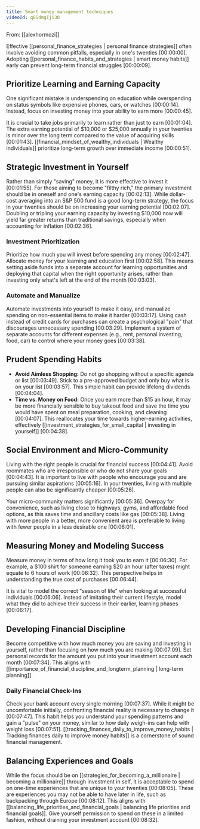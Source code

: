 ```yaml
---
title: Smart money management techniques
videoId: q6SdmgIji30
---
```


From: [[alexhormozi]] <br/> 

Effective [[personal_finance_strategies | personal finance strategies]] often involve avoiding common pitfalls, especially in one's twenties <a class="yt-timestamp" data-t="00:00:00">[00:00:00]</a>. Adopting [[personal_finance_habits_and_strategies | smart money habits]] early can prevent long-term financial struggles <a class="yt-timestamp" data-t="00:00:09">[00:00:09]</a>.

## Prioritize Learning and Earning Capacity

One significant mistake is underspending on education while overspending on status symbols like expensive phones, cars, or watches <a class="yt-timestamp" data-t="00:00:14">[00:00:14]</a>. Instead, focus on investing money into your ability to earn more <a class="yt-timestamp" data-t="00:00:45">[00:00:45]</a>.

It is crucial to take jobs primarily to learn rather than just to earn <a class="yt-timestamp" data-t="00:01:04">[00:01:04]</a>. The extra earning potential of $10,000 or $25,000 annually in your twenties is minor over the long term compared to the value of acquiring skills <a class="yt-timestamp" data-t="00:01:43">[00:01:43]</a>. [[financial_mindset_of_wealthy_individuals | Wealthy individuals]] prioritize long-term growth over immediate income <a class="yt-timestamp" data-t="00:00:51">[00:00:51]</a>.

## Strategic Investment in Yourself

Rather than simply "saving" money, it is more effective to invest it <a class="yt-timestamp" data-t="00:01:55">[00:01:55]</a>. For those aiming to become "filthy rich," the primary investment should be in oneself and one's earning capacity <a class="yt-timestamp" data-t="00:02:13">[00:02:13]</a>. While dollar-cost averaging into an S&P 500 fund is a good long-term strategy, the focus in your twenties should be on increasing your earning potential <a class="yt-timestamp" data-t="00:02:07">[00:02:07]</a>. Doubling or tripling your earning capacity by investing $10,000 now will yield far greater returns than traditional savings, especially when accounting for inflation <a class="yt-timestamp" data-t="00:02:36">[00:02:36]</a>.

### Investment Prioritization
Prioritize how much you will invest before spending any money <a class="yt-timestamp" data-t="00:02:47">[00:02:47]</a>. Allocate money for your learning and education first <a class="yt-timestamp" data-t="00:02:58">[00:02:58]</a>. This means setting aside funds into a separate account for learning opportunities and deploying that capital when the right opportunity arises, rather than investing only what's left at the end of the month <a class="yt-timestamp" data-t="00:03:03">[00:03:03]</a>.

### Automate and Manualize
Automate investments into yourself to make it easy, and manualize spending on non-essential items to make it harder <a class="yt-timestamp" data-t="00:03:17">[00:03:17]</a>. Using cash instead of credit cards for purchases can create a psychological "pain" that discourages unnecessary spending <a class="yt-timestamp" data-t="00:03:29">[00:03:29]</a>. Implement a system of separate accounts for different expenses (e.g., rent, personal investing, food, car) to control where your money goes <a class="yt-timestamp" data-t="00:03:38">[00:03:38]</a>.

## Prudent Spending Habits

*   **Avoid Aimless Shopping:** Do not go shopping without a specific agenda or list <a class="yt-timestamp" data-t="00:03:49">[00:03:49]</a>. Stick to a pre-approved budget and only buy what is on your list <a class="yt-timestamp" data-t="00:03:57">[00:03:57]</a>. This simple habit can provide lifelong dividends <a class="yt-timestamp" data-t="00:04:04">[00:04:04]</a>.
*   **Time vs. Money on Food:** Once you earn more than $15 an hour, it may be more financially sensible to buy takeout food and save the time you would have spent on meal preparation, cooking, and cleaning <a class="yt-timestamp" data-t="00:04:07">[00:04:07]</a>. This reallocates your time towards higher-earning activities, effectively [[investment_strategies_for_small_capital | investing in yourself]] <a class="yt-timestamp" data-t="00:04:38">[00:04:38]</a>.

## Social Environment and Micro-Community

Living with the right people is crucial for financial success <a class="yt-timestamp" data-t="00:04:41">[00:04:41]</a>. Avoid roommates who are irresponsible or who do not share your goals <a class="yt-timestamp" data-t="00:04:43">[00:04:43]</a>. It is important to live with people who encourage you and are pursuing similar aspirations <a class="yt-timestamp" data-t="00:05:16">[00:05:16]</a>. In your twenties, living with multiple people can also be significantly cheaper <a class="yt-timestamp" data-t="00:05:26">[00:05:26]</a>.

Your micro-community matters significantly <a class="yt-timestamp" data-t="00:05:36">[00:05:36]</a>. Overpay for convenience, such as living close to highways, gyms, and affordable food options, as this saves time and ancillary costs like gas <a class="yt-timestamp" data-t="00:05:38">[00:05:38]</a>. Living with more people in a better, more convenient area is preferable to living with fewer people in a less desirable one <a class="yt-timestamp" data-t="00:06:01">[00:06:01]</a>.

## Measuring Money and Modeling Success

Measure money in terms of how long it took you to earn it <a class="yt-timestamp" data-t="00:06:30">[00:06:30]</a>. For example, a $100 shirt for someone earning $20 an hour (after taxes) might equate to 6 hours of work <a class="yt-timestamp" data-t="00:06:32">[00:06:32]</a>. This perspective helps in understanding the true cost of purchases <a class="yt-timestamp" data-t="00:06:44">[00:06:44]</a>.

It is vital to model the correct "season of life" when looking at successful individuals <a class="yt-timestamp" data-t="00:06:06">[00:06:06]</a>. Instead of imitating their current lifestyle, model what they did to achieve their success in their earlier, learning phases <a class="yt-timestamp" data-t="00:06:17">[00:06:17]</a>.

## Developing Financial Discipline

Become competitive with how much money you are saving and investing in yourself, rather than focusing on how much you are making <a class="yt-timestamp" data-t="00:07:09">[00:07:09]</a>. Set personal records for the amount you put into your investment account each month <a class="yt-timestamp" data-t="00:07:34">[00:07:34]</a>. This aligns with [[importance_of_financial_discipline_and_longterm_planning | long-term planning]].

### Daily Financial Check-Ins
Check your bank account every single morning <a class="yt-timestamp" data-t="00:07:37">[00:07:37]</a>. While it might be uncomfortable initially, confronting financial reality is necessary to change it <a class="yt-timestamp" data-t="00:07:47">[00:07:47]</a>. This habit helps you understand your spending patterns and gain a "pulse" on your money, similar to how daily weigh-ins can help with weight loss <a class="yt-timestamp" data-t="00:07:51">[00:07:51]</a>. [[tracking_finances_daily_to_improve_money_habits | Tracking finances daily to improve money habits]] is a cornerstone of sound financial management.

## Balancing Experiences and Goals

While the focus should be on [[strategies_for_becoming_a_millionaire | becoming a millionaire]] through investment in self, it is acceptable to spend on one-time experiences that are unique to your twenties <a class="yt-timestamp" data-t="00:08:05">[00:08:05]</a>. These are experiences you may not be able to have later in life, such as backpacking through Europe <a class="yt-timestamp" data-t="00:08:12">[00:08:12]</a>. This aligns with [[balancing_life_priorities_and_financial_goals | balancing life priorities and financial goals]]. Give yourself permission to spend on these in a limited fashion, without draining your investment account <a class="yt-timestamp" data-t="00:08:32">[00:08:32]</a>.